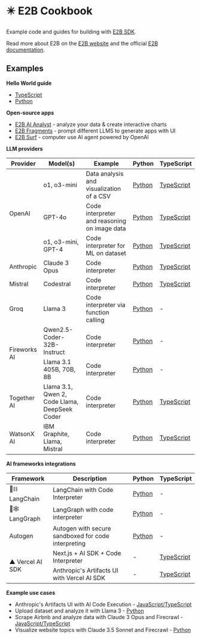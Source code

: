 # ✴️ E2B Cookbook

Example code and guides for building with [E2B SDK](https://github.com/e2b-dev/e2b).

Read more about E2B on the [E2B website](https://e2b.dev) and the official [E2B documentation](https://e2b.dev/docs).

## Examples

**Hello World guide**

- [TypeScript](https://github.com/e2b-dev/e2b-cookbook/tree/main/examples/hello-world-js)
- [Python](https://github.com/e2b-dev/e2b-cookbook/tree/main/examples/hello-world-python)

**Open-source apps**

- [E2B AI Analyst](https://github.com/e2b-dev/ai-analyst) - analyze your data & create interactive charts
- [E2B Fragments](https://github.com/e2b-dev/fragments) - prompt different LLMS to generate apps with UI
- [E2B Surf](https://github.com/e2b-dev/surf) - computer use AI agent powered by OpenAI

**LLM providers**

<table>
  <thead>
    <tr>
      <th>Provider</th>
      <th>Model(s)</th>
      <th>Example</th>
      <th>Python</th>
      <th>TypeScript</th>
    </tr>
  </thead>
  <tbody>
    <tr>
      <td rowspan="3">OpenAI</td>
      <td>o1, o3-mini</td>
      <td>Data analysis and visualization of a CSV</td>
      <td><a href="https://github.com/e2b-dev/e2b-cookbook/tree/main/examples/openai-python">Python</a></td>
      <td><a href="https://github.com/e2b-dev/e2b-cookbook/tree/main/examples/openai-js">TypeScript</a></td>
    </tr>
    <tr>
      <td>GPT-4o</td>
      <td>Code interpreter and reasoning on image data</td>
      <td><a href="https://github.com/e2b-dev/e2b-cookbook/tree/main/examples/gpt-4o-python">Python</a></td>
      <td><a href="https://github.com/e2b-dev/e2b-cookbook/tree/main/examples/gpt-4o-js">TypeScript</a></td>
    </tr>
    <tr>
      <td>o1, o3-mini, GPT-4</td>
      <td>Code interpreter for ML on dataset</td>
      <td><a href="https://github.com/e2b-dev/e2b-cookbook/tree/main/examples/o1-and-gpt-4-python">Python</a></td>
      <td><a href="https://github.com/e2b-dev/e2b-cookbook/tree/main/examples/o1-and-gpt-4-js">TypeScript</a></td>
    </tr>
    <tr>
      <td>Anthropic</td>
      <td>Claude 3 Opus</td>
      <td>Code interpreter</td>
      <td><a href="https://github.com/e2b-dev/e2b-cookbook/tree/main/examples/claude-code-interpreter-python">Python</a></td>
      <td><a href="https://github.com/e2b-dev/e2b-cookbook/tree/main/examples/claude-code-interpreter-js">TypeScript</a></td>
    </tr>
    <tr>
      <td>Mistral</td>
      <td>Codestral</td>
      <td>Code interpreter</td>
      <td><a href="https://github.com/e2b-dev/e2b-cookbook/tree/main/examples/codestral-code-interpreter-python">Python</a></td>
      <td><a href="https://github.com/e2b-dev/e2b-cookbook/tree/main/examples/codestral-code-interpreter-js">TypeScript</a></td>
    </tr>
    <tr>
      <td>Groq</td>
      <td>Llama 3</td>
      <td>Code interpreter via function calling</td>
      <td><a href="https://github.com/e2b-dev/e2b-cookbook/blob/main/examples/llama-3-code-interpreter-python/llama_3_code_interpreter_groq.ipynb">Python</a></td>
      <td>-</td>
    </tr>
    <tr>
      <td rowspan="2">Fireworks AI</td>
      <td>Qwen2.5-Coder-32B-Instruct</td>
      <td>Code interpreter</td>
      <td><a href="https://github.com/e2b-dev/e2b-cookbook/blob/main/examples/fireworks-code-interpreter-python/qwen_code_interpreter.ipynb">Python</a></td>
      <td>-</td>
    </tr>
    <tr>
      <td>Llama 3.1 405B, 70B, 8B</td>
      <td>Code interpreter</td>
      <td><a href="https://github.com/e2b-dev/e2b-cookbook/blob/fireworks/examples/fireworks-code-interpreter-python/llama_3.1_code_interpreter.ipynb">Python</a></td>
      <td>-</td>
    </tr>
    <tr>
      <td>Together AI</td>
      <td>Llama 3.1, Qwen 2, Code Llama, DeepSeek Coder</td>
      <td>Code interpreter</td>
      <td><a href="https://github.com/e2b-dev/e2b-cookbook/tree/main/examples/together-ai-with-code-interpreting/together-ai-code-interpreter-python">Python</a></td>
      <td><a href="https://github.com/e2b-dev/e2b-cookbook/tree/main/examples/together-ai-with-code-interpreting/together-ai-code-interpreter-js">TypeScript</a></td>
    </tr>
    <tr>
      <td>WatsonX AI</td>
      <td>IBM Graphite, Llama, Mistral</td>
      <td>Code interpreter</td>
      <td><a href="https://github.com/e2b-dev/e2b-cookbook/tree/main/examples/watsonx-ai-code-interpreter/granite_code_interpreter_py.ipynb">Python</a></td>
      <td><a href="https://github.com/e2b-dev/e2b-cookbook/tree/main/examples/watsonx-ai-code-interpreter/granite_code_interpreter_ts.ipynb">TypeScript</a></td>
    </tr>
  </tbody>
</table>

**AI frameworks integrations**

<table>
  <thead>
    <tr>
      <th>Framework</th>
      <th>Description</th>
      <th>Python</th>
      <th>TypeScript</th>
    </tr>
  </thead>
  <tbody>
    <tr>
      <td>🦜⛓️ LangChain</td>
      <td>LangChain with Code Interpreter</td>
      <td><a href="https://github.com/e2b-dev/e2b-cookbook/tree/main/examples/langchain-python">Python</a></td>
      <td>-</td>
    </tr>
    <tr>
      <td>🦜🕸️ LangGraph</td>
      <td>LangGraph with code interpreter</td>
      <td><a href="https://github.com/e2b-dev/e2b-cookbook/tree/main/examples/langgraph-python">Python</a></td>
      <td>-</td>
    </tr>
    <tr>
      <td>Autogen</td>
      <td>Autogen with secure sandboxed for code interpreting</td>
      <td><a href="https://github.com/e2b-dev/e2b-cookbook/tree/main/examples/e2b_autogen">Python</a></td>
      <td>-</td>
    </tr>
    <tr>
      <td rowspan="2">▲ Vercel AI SDK</td>
      <td>Next.js + AI SDK + Code Interpreter</td>
      <td>-</td>
      <td><a href="https://github.com/e2b-dev/e2b-cookbook/tree/main/examples/nextjs-code-interpreter">TypeScript</a></td>
    </tr>
    <tr>
      <td>Anthropic's Artifacts UI with Vercel AI SDK</td>
      <td>-</td>
      <td><a href="https://github.com/e2b-dev/e2b-cookbook/tree/main/examples/anthropic-power-artifacts">TypeScript</a></td>
    </tr>
  </tbody>
</table>

**Example use cases**

- Anthropic's Artifacts UI with AI Code Execution - [JavaScript/TypeScript](https://github.com/e2b-dev/e2b-cookbook/tree/main/examples/anthropic-power-artifacts)
- Upload dataset and analyze it with Llama 3 - [Python](https://github.com/e2b-dev/e2b-cookbook/tree/main/examples/upload-dataset-code-interpreter)
- Scrape Airbnb and analyze data with Claude 3 Opus and Firecrawl - [JavaScript/TypeScript](https://github.com/e2b-dev/e2b-cookbook/tree/main/examples/scrape-and-analyze-airbnb-data-with-firecrawl)
- Visualize website topics with Claude 3.5 Sonnet and Firecrawl - [Python](https://github.com/e2b-dev/e2b-cookbook/tree/main/examples/claude-visualize-website-topics)
